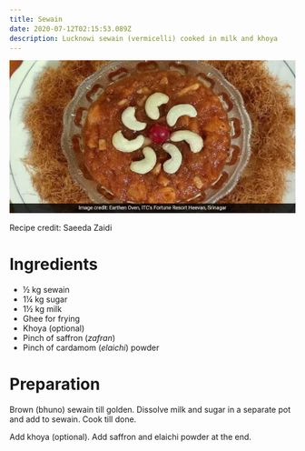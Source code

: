 ```yaml
---
title: Sewain
date: 2020-07-12T02:15:53.089Z
description: Lucknowi sewain (vermicelli) cooked in milk and khoya
---
```

![](seewain.webp)

Recipe credit: Saeeda Zaidi

# Ingredients

* ½ kg sewain
* 1¼ kg sugar
* 1½ kg milk
* Ghee for frying
* Khoya (optional)
* Pinch of saffron (*zafran*)
* Pinch of cardamom (*elaichi*) powder

# Preparation
Brown (bhuno) sewain till golden. Dissolve milk and sugar in a separate pot and add to sewain. Cook till done.

Add khoya (optional). Add saffron and elaichi powder at the end.
